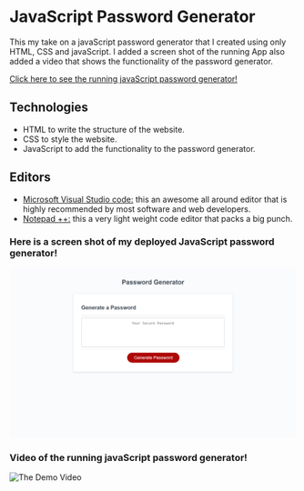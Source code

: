 # JavaScript Password Generator 

This my take on a javaScript password generator that I created using only HTML, CSS and javaScript. I added a screen shot of the running App also added a video that shows the functionality of the password generator.

[Click here to see the running javaScript password generator!]( https://muiasar-al-ani.github.io/javascript-password-generator/ )

## Technologies

* HTML to write the structure of the website.
* CSS to style the website.
* JavaScript to  add the functionality to the password generator.

##  Editors 

* [Microsoft Visual Studio code:]( https://visualstudio.microsoft.com/ ) this an awesome all around editor that is highly recommended by most software and web developers.
* [Notepad ++:]( https://notepad-plus-plus.org/downloads/ )  this a very light weight code editor that packs a big punch.


### Here is a screen shot of my deployed JavaScript password generator!

![ScreenShot](https://github.com/Muiasar-Al-Ani/javascript-password-generator/blob/main/screenshot/password-generat.png )


### Video of the running javaScript password generator!

![The Demo Video]( https://drive.google.com/file/d/13tDiODIJXUb3nAHt8nLW6BoP6snzG-a5/view?usp=sharing )



